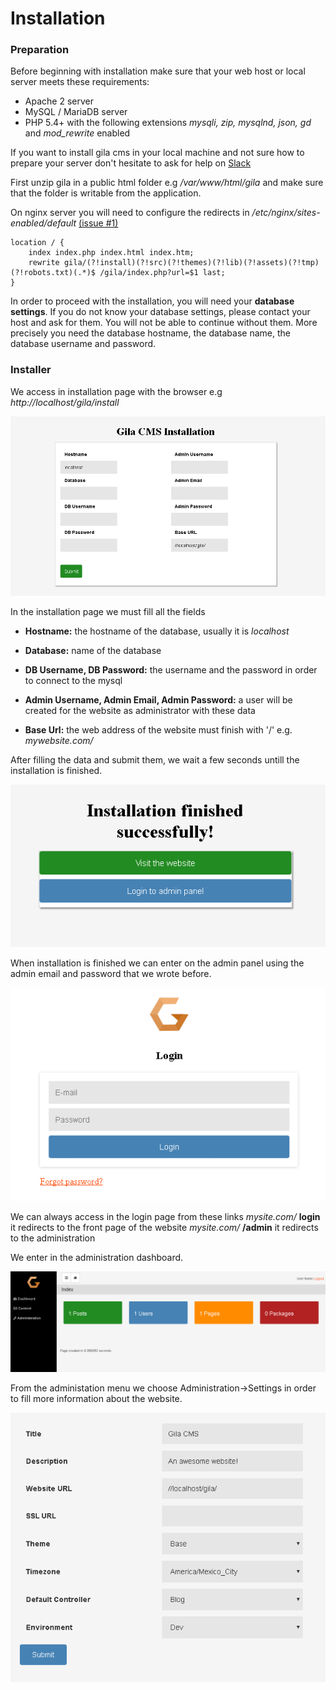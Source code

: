 
# Installation

### Preparation

Before beginning with installation make sure that your web host or local server meets these requirements:

- Apache 2 server
- MySQL / MariaDB server
- PHP 5.4+ with the following extensions *mysqli, zip, mysqlnd, json, gd* and *mod_rewrite* enabled

If you want to install gila cms in your local machine and not sure how to prepare your server don't hesitate to ask for help on [Slack](https://gilacms.slack.com)

First unzip gila in a public html folder e.g */var/www/html/gila* and make sure that the folder is writable from the application.

On nginx server you will need to configure the redirects in */etc/nginx/sites-enabled/default* [(issue #1)](https://github.com/GilaCMS/gila/issues/1)
```
location / {
    index index.php index.html index.htm;
    rewrite gila/(?!install)(?!src)(?!themes)(?!lib)(?!assets)(?!tmp)(?!robots.txt)(.*)$ /gila/index.php?url=$1 last;
}
```

In order to proceed with the installation, you will need your **database settings**. If you do not know your database settings, please contact your host and ask for them. You will not be able to continue without them. More precisely you need the database hostname, the database name, the database username and password.

### Installer

We access in installation page with the browser e.g *http:\/\/localhost/gila/install*

![Install](assets/install.jpg)

In the installation page we must fill all the fields

- **Hostname:** the hostname of the database, usually it is *localhost*

- **Database:** name of the database

- **DB Username, DB Password:** the username and the password in order to connect to the mysql

- **Admin Username, Admin Email, Admin Password:** a user will be created for the website as administrator with these data

- **Base Url:** the web address of the website must finish with '/' e.g. *mywebsite.com/*


After filling the data and submit them, we wait a few seconds untill the installation is finished.

![alt text](assets/installed.jpg)

When installation is finished we can enter on the admin panel using the admin email and password that we wrote before.

![alt text](assets/login.jpg)

We can always access in the login page from these links
*mysite.com/* **login** it redirects to the front page of the website
*mysite.com/* **/admin** it redirects to the administration

We enter in the administration dashboard.

![alt text](assets/dash.jpg)

From the administation menu we choose Administration->Settings in order to fill more information about the website.

![alt text](assets/settings.jpg)
